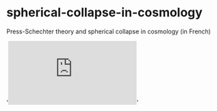 # spherical-collapse-in-cosmology
Press-Schechter theory and spherical collapse in cosmology (in French) 

'![](https://github.com/brahim-h/spherical-collapse-in-cosmology/blob/Projets-de-cosmologie/formation_hierarchique.pdf)'
